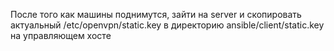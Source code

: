 После того как машины поднимутся, зайти на server и скопировать актуальный /etc/openvpn/static.key в директорию ansible/client/static.key на управляющем хосте
